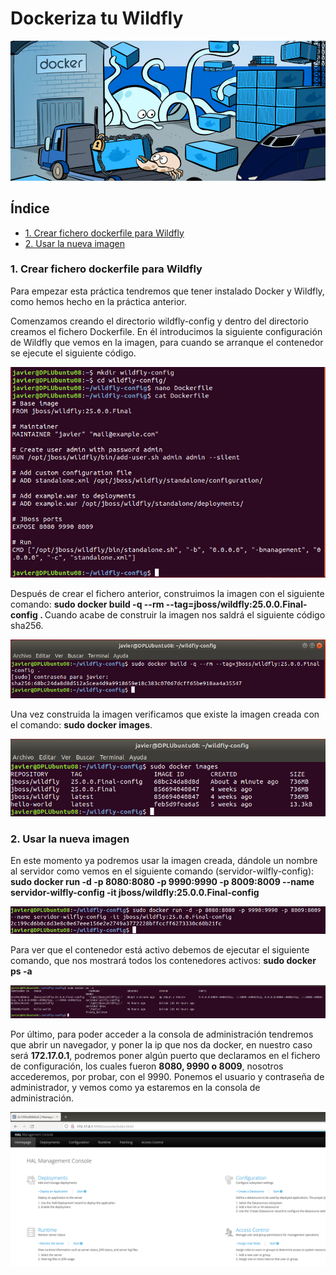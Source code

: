 # Dockeriza tu Wildfly

![logo](https://github.com/Regnierd/Docker/blob/main/DockerizaWildfly/img/logo.png)

## Índice

- <a href="#1">1. Crear fichero dockerfile para Wildfly </a>
- <a href="#2">2. Usar la nueva imagen</a>

<a name="1"></a>

### 1. Crear fichero dockerfile para Wildfly
Para empezar esta práctica tendremos que tener instalado Docker y Wildfly, como hemos hecho en la práctica anterior.

Comenzamos creando el directorio wildfly-config y dentro del directorio creamos el fichero Dockerfile. En él introducimos la siguiente configuración de Wildfly que vemos en la imagen, para cuando se arranque el contenedor se ejecute el siguiente código.

![1](https://github.com/Regnierd/Docker/blob/main/DockerizaWildfly/img/1.png)

Después de crear el fichero anterior, construimos la imagen con el siguiente comando: <b>sudo docker build -q --rm --tag=jboss/wildfly:25.0.0.Final-config . </b>Cuando acabe de construir la imagen nos saldrá el siguiente código sha256.

![2](https://github.com/Regnierd/Docker/blob/main/DockerizaWildfly/img/2.png)

Una vez construida la imagen verificamos que existe la imagen creada con el comando: <b>sudo docker images</b>.

![3](https://github.com/Regnierd/Docker/blob/main/DockerizaWildfly/img/3.png)

<a name="2"></a>

### 2. Usar la nueva imagen
En este momento ya podremos usar la imagen creada, dándole un nombre al servidor como vemos en el siguiente comando (servidor-wilfly-config): <b>sudo docker run -d -p 8080:8080 -p 9990:9990 -p 8009:8009 --name servidor-wilfly-config -it jboss/wildfly:25.0.0.Final-config</b>

![4](https://github.com/Regnierd/Docker/blob/main/DockerizaWildfly/img/4.png)

Para ver que el contenedor está activo debemos de ejecutar el siguiente comando, que nos mostrará todos los contenedores activos: <b>sudo docker ps -a</b>

![5](https://github.com/Regnierd/Docker/blob/main/DockerizaWildfly/img/5.png)

Por último, para poder acceder a la consola de administración tendremos que abrir un navegador, y poner la ip que nos da docker, en nuestro caso será <b>172.17.0.1</b>, podremos poner algún puerto que declaramos en el fichero de configuración, los cuales fueron <b>8080, 9990 o 8009</b>, nosotros accederemos, por probar, con el 9990. Ponemos el usuario y contraseña de administrador, y vemos como ya estaremos en la consola de administración.

![6](https://github.com/Regnierd/Docker/blob/main/DockerizaWildfly/img/6.png)
